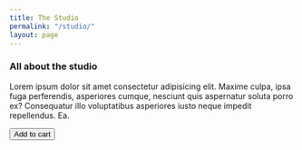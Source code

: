 ```yaml
---
title: The Studio
permalink: "/studio/"
layout: page
---
```


### All about the studio

 Lorem ipsum dolor sit amet consectetur adipisicing elit. Maxime culpa, ipsa fuga perferendis, asperiores cumque, nesciunt quis aspernatur soluta porro ex? Consequatur illo voluptatibus asperiores iusto neque impedit repellendus. Ea.


<button class="snipcart-add-item add-cart"
  data-item-id="SW049"
  data-item-price="10.50"
  data-item-weight="1"
  data-item-image="/uploads/SW49.png"
data-item-url="https://www.speedywunderground.com/studio"
  data-item-name="A certain ratio">
  Add to cart
</button>
